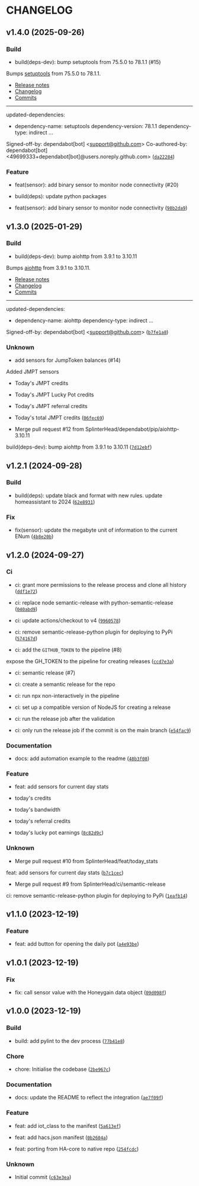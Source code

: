 # CHANGELOG

## v1.4.0 (2025-09-26)

### Build

* build(deps-dev): bump setuptools from 75.5.0 to 78.1.1 (#15)

Bumps [setuptools](https://github.com/pypa/setuptools) from 75.5.0 to 78.1.1.
- [Release notes](https://github.com/pypa/setuptools/releases)
- [Changelog](https://github.com/pypa/setuptools/blob/main/NEWS.rst)
- [Commits](https://github.com/pypa/setuptools/compare/v75.5.0...v78.1.1)

---
updated-dependencies:
- dependency-name: setuptools
  dependency-version: 78.1.1
  dependency-type: indirect
...

Signed-off-by: dependabot[bot] &lt;support@github.com&gt;
Co-authored-by: dependabot[bot] &lt;49699333+dependabot[bot]@users.noreply.github.com&gt; ([`da22284`](https://github.com/SplinterHead/ha-honeygain/commit/da22284eb84748ec1ba049239d08f4b9e8c74ab5))

### Feature

* feat(sensor): add binary sensor to monitor node connectivity  (#20)

* build(deps): update python packages

* feat(sensor): add binary sensor to monitor node connectivity ([`98b2da9`](https://github.com/SplinterHead/ha-honeygain/commit/98b2da9f9448e46fdbf4b429db0e5c8b6c70a69c))

## v1.3.0 (2025-01-29)

### Build

* build(deps-dev): bump aiohttp from 3.9.1 to 3.10.11

Bumps [aiohttp](https://github.com/aio-libs/aiohttp) from 3.9.1 to 3.10.11.
- [Release notes](https://github.com/aio-libs/aiohttp/releases)
- [Changelog](https://github.com/aio-libs/aiohttp/blob/master/CHANGES.rst)
- [Commits](https://github.com/aio-libs/aiohttp/compare/v3.9.1...v3.10.11)

---
updated-dependencies:
- dependency-name: aiohttp
  dependency-type: indirect
...

Signed-off-by: dependabot[bot] &lt;support@github.com&gt; ([`b7fe1a8`](https://github.com/SplinterHead/ha-honeygain/commit/b7fe1a8f760554a8c55d14ab7f04a8a468da93e9))

### Unknown

* add sensors for JumpToken balances (#14)

Added JMPT sensors

* Today&#39;s JMPT credits
* Today&#39;s JMPT Lucky Pot credits
* Today&#39;s JMPT referral credits
* Today&#39;s total JMPT credits ([`06fec69`](https://github.com/SplinterHead/ha-honeygain/commit/06fec69cb99f3929b59630ea023d64da02912f21))

* Merge pull request #12 from SplinterHead/dependabot/pip/aiohttp-3.10.11

build(deps-dev): bump aiohttp from 3.9.1 to 3.10.11 ([`7d12ebf`](https://github.com/SplinterHead/ha-honeygain/commit/7d12ebf0d2271cadfccf7dbc61d4895a70b96f58))

## v1.2.1 (2024-09-28)

### Build

* build(deps): update black and format with new rules. update homeassistant to 2024 ([`62e8931`](https://github.com/SplinterHead/ha-honeygain/commit/62e893179f28ac0f911cf718df5633822f527e9b))

### Fix

* fix(sensor): update the megabyte unit of information to the current ENum ([`4b8e20b`](https://github.com/SplinterHead/ha-honeygain/commit/4b8e20b8a44086ff4751f5da8f7d937de0b54d52))

## v1.2.0 (2024-09-27)

### Ci

* ci: grant more permissions to the release process and clone all history ([`ddf1e72`](https://github.com/SplinterHead/ha-honeygain/commit/ddf1e723a7ede35c38b78d4611895e0c815efe2e))

* ci: replace node semantic-release with python-semantic-release ([`040abd9`](https://github.com/SplinterHead/ha-honeygain/commit/040abd9bcb9db13f1b6ef7c422b937a4608c7bef))

* ci: update actions/checkout to v4 ([`9960578`](https://github.com/SplinterHead/ha-honeygain/commit/9960578150ec09de5e5d04f6ee8f6aa39e3dfe62))

* ci: remove semantic-release-python plugin for deploying to PyPi ([`574167d`](https://github.com/SplinterHead/ha-honeygain/commit/574167d1b5a7abd30557f65f2e420bdb3447952f))

* ci: add the `GITHUB_TOKEN` to the pipeline (#8)

expose the GH_TOKEN to the pipeline for creating releases ([`ccd7e3a`](https://github.com/SplinterHead/ha-honeygain/commit/ccd7e3aa45c399510692120f58b72f93192642d4))

* ci: semantic release (#7)

* ci: create a semantic release for the repo
* ci: run npx non-interactively in the pipeline
* ci: set up a compatible version of NodeJS for creating a release
* ci: run the release job after the validation
* ci: only run the release job if the commit is on the main branch ([`e54fac9`](https://github.com/SplinterHead/ha-honeygain/commit/e54fac923cbe4e31e180cb341738ee95c8faef75))

### Documentation

* docs: add automation example to the readme ([`48b3f08`](https://github.com/SplinterHead/ha-honeygain/commit/48b3f081481f623a8e24a76461dccd10782bf906))

### Feature

* feat: add sensors for current day stats

* today&#39;s credits
* today&#39;s bandwidth
* today&#39;s referral credits
* today&#39;s lucky pot earnings ([`8c82d9c`](https://github.com/SplinterHead/ha-honeygain/commit/8c82d9cfa083eae61a24c0c8ddf5a9e5f1b9da2c))

### Unknown

* Merge pull request #10 from SplinterHead/feat/today_stats

feat: add sensors for current day stats ([`b7c1cec`](https://github.com/SplinterHead/ha-honeygain/commit/b7c1cec29c8a0debe46d6e3c58f84b94eb812042))

* Merge pull request #9 from SplinterHead/ci/semantic-release

ci: remove semantic-release-python plugin for deploying to PyPi ([`1eafb14`](https://github.com/SplinterHead/ha-honeygain/commit/1eafb14a2589b40cec933bf749625f2f8f4c186a))

## v1.1.0 (2023-12-19)

### Feature

* feat: add button for opening the daily pot ([`a4e93be`](https://github.com/SplinterHead/ha-honeygain/commit/a4e93be06dc77a3dec115eb3bd00717a21d756f7))

## v1.0.1 (2023-12-19)

### Fix

* fix: call sensor value with the Honeygain data object ([`09d098f`](https://github.com/SplinterHead/ha-honeygain/commit/09d098f0a7e080720a6a9e622d1abd790189dfac))

## v1.0.0 (2023-12-19)

### Build

* build: add pylint to the dev process ([`77b41e8`](https://github.com/SplinterHead/ha-honeygain/commit/77b41e8a1d5e57cf723cb7ef13a73840e861cf51))

### Chore

* chore: Initialise the codebase ([`2be967c`](https://github.com/SplinterHead/ha-honeygain/commit/2be967c275193abe75aec823bb3ca727ed3c650f))

### Documentation

* docs: update the README to reflect the integration ([`ae7f09f`](https://github.com/SplinterHead/ha-honeygain/commit/ae7f09ff92c279667195786b4fdda6665061a487))

### Feature

* feat: add iot_class to the manifest ([`5a613ef`](https://github.com/SplinterHead/ha-honeygain/commit/5a613efc30b7c2c932ae673c5504ae9df65824e6))

* feat: add hacs.json manifest ([`0b2604a`](https://github.com/SplinterHead/ha-honeygain/commit/0b2604afcda79d51ae5471444538e955fd719224))

* feat: porting from HA-core to native repo ([`254fcdc`](https://github.com/SplinterHead/ha-honeygain/commit/254fcdcedc007cca48c12afe668d8c76e18eed99))

### Unknown

* Initial commit ([`c63e3ea`](https://github.com/SplinterHead/ha-honeygain/commit/c63e3ea192c3b234fa754985a71645dd522702ed))
